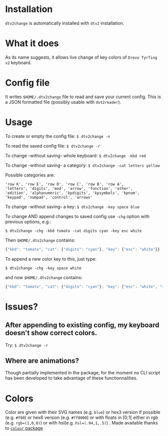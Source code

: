 # Installation

`dtv2change` is automatically installed with `dtv2` installation.


# What it does

As its name suggests, it allows live change of key colors of `Drevo
Tyrfing v2` keyboard.

# Config file

It writes `$HOME/.dtv2change` file to read and save your current
config. This is a JSON formatted file (possibly usable with
`dvt2reader`).

# Usage

To create or empty the config file: `$ dtv2change -n`

To read the saved config file: `$ dtv2change -r`

To change -without saving- whole keyboard: `$ dtv2change -kbd red`

To change -without saving- a category: `$ dtv2change -cat letters yellow`

Possible categories are:

```
'row K', 'row E', 'row D', 'row C', 'row B', 'row A',
'letters', 'digits', 'mod', 'arrow', 'function', 'other',
'edition', 'alphanumeric', 'kpdigits', 'kpsymbols', 'kpnum',
'keypad', 'numpad', 'control', 'arrows'

```

To change -without saving- a key: `$ dtv2change -key space blue`

To change AND append changes to saved config use `-chg` option with previous options, e.g.:

`$ dtv2change -chg -kbd tomato -cat digits cyan -key esc white`

Then `$HOME/.dtv2change` contains:

``` javascript
{"kbd": "tomato", "cat": {"digits": "cyan"}, "key": {"esc": "white"}}
```

To append a new color key to this, just type:

`$ dtv2change -chg -key space white`

and now `$HOME/.dtv2change` contains:

``` javascript
{"kbd": "tomato", "cat": {"digits": "cyan"}, "key": {"esc": "white", "space": "white"}}
```

# Issues?

## After appending to existing config, my keyboard doesn't show correct colors.

Try:  `$ dtv2change -r`

## Where are animations?

Though partially implemented in the package, for the moment no CLI
script has been developed to take advantage of these functionnalities.

# Colors

Color are given with their SVG names (e.g. `blue`) or hex3 version if possible (e.g. `#f00`) or hex6 version (e.g. `#ff0000`) or with floats in [0;1[ either in rgb (e.g. `rgb=(1,0,0)`) or with hsl(e.g. `hsl=(.94,1,.5)`) . Made available thanks to [`colour` package](https://github.com/vaab/colour)

